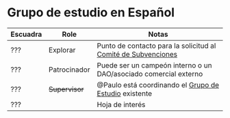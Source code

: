 # Grupo de estudio en Español

| Escuadra | Role | Notas |
|-------|------|-------|
| ???   | Explorar | Punto de contacto para la solicitud al [Comité de Subvenciones](https://github.com/lexDAO/gitbook/blob/main/gitbook/SUMMARY.md) |
| ???   | Patrocinador | Puede ser un campeón interno o un DAO/asociado comercial externo |
| ???   | ~~Supervisor~~ | @Paulo está coordinando el [Grupo de Estudio](https://discord.com/channels/682960432272506907/955990495039991848) existente |
| ???   | | Hoja de interés |


